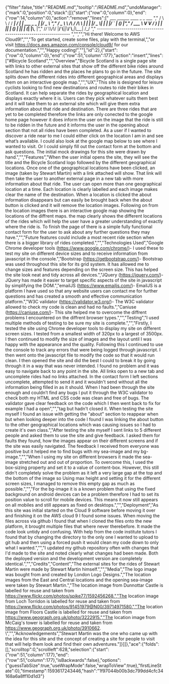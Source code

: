 {"filter":false,"title":"README.md","tooltip":"/README.md","undoManager":{"mark":0,"position":0,"stack":[[{"start":{"row":0,"column":0},"end":{"row":14,"column":0},"action":"remove","lines":["         ___        ______     ____ _                 _  ___  ","        / \\ \\      / / ___|   / ___| | ___  _   _  __| |/ _ \\ ","       / _ \\ \\ /\\ / /\\___ \\  | |   | |/ _ \\| | | |/ _` | (_) |","      / ___ \\ V  V /  ___) | | |___| | (_) | |_| | (_| |\\__, |","     /_/   \\_\\_/\\_/  |____/   \\____|_|\\___/ \\__,_|\\__,_|  /_/ "," ----------------------------------------------------------------- ","","","Hi there! Welcome to AWS Cloud9!","","To get started, create some files, play with the terminal,","or visit https://docs.aws.amazon.com/console/cloud9/ for our documentation.","","Happy coding!",""],"id":2},{"start":{"row":0,"column":0},"end":{"row":51,"column":177},"action":"insert","lines":["#Bicycle Scotland","","Overview","Bicycle Scotland is a single page site with links to other external sites that show off the different bike rides around Scotland he has ridden and the places he plans to go in the future. The site splits down the different rides into different geographical areas and displays them on an interactive google map.","","UX","This site is designed for leisure cyclists looking to find new destinations and routes to ride their bikes in Scotland. It can help separate the rides by geographical location and displays exactly where it is. Users can they pick whatever suits them best and it will take them to an external site which will give them extra information about that ride and destination. There are three rides that are yet to be completed therefore the links are only conected to the google home page however it does inform the user on the image that the ride is still to be ridden in the future and it informs the user in the opening about section that not all rides have been completed. As a user if I wanted to discover a ride near to me I could either click on the location I am in and see what’s available. I could also look at the google map below to see where I wanted to visit. Or I could simply fill out the contact form at the bottom and ask questions. The initial mock drawings for this site were drawn by hand.","","Features","When the user initial opens the site, they will see the title and the Bicycle Scotland logo followed by the different geographical locations. Once one of the geographical locations have been clicked, an image (taken by Stewart Martin) with a link attached will show. That link will then take the user to another external page in a new tab with more information about that ride. The user can open more than one geographical location at a time. Each location is clearly labelled and each image makes clear the name of the destination. When a location is clicked the about information disappears but can easily be brought back when the about button is clicked and it will remove the location images. Following on from the location images there is an interactive google map showing the locations of the diffrent maps. the map clearly shows the different locations of the rides which will help the user have a greater understanding of exactly where the ride is. To finish the page of there is a simple fully functional contact form for the user to ask about any further questions they may have.","","Future features could include a most recent ride section when there is a bigger library of rides completed.","","Technologies Used","Google Chrome developer tools (https://www.google.com/chrome/)- I used these to test my site on different device sizes and to receive information from javascript in the console.","Bootstrap (https://getbootstrap.com/)- Bootstrap was used throughout this site for its grid system. It has allowed me to change sizes and features depending on the screen size. This has helped the site look neat and tidy across all devices.","JQuery (https://jquery.com/)- JQuery has made it easier to target specific aspects of the site in javascript by simplifying the DOM.","emailJS (https://www.emailjs.com/)- EmailJS is a platform I have used so that any website users can contact me for further questions and has created a smooth and effective communication platform.","W3C validator (https://validator.w3.org/)- The W3C validator allowed to check my code is clean and had no faults.","Caniuse (https://caniuse.com/)- This site helped me to overcome the diffrent problems I encountered on the diffrent browser types.","","Testing","I used multiple methods of testing to be sure my site is complete.","","Firstly, I tested the site using Chrome developer tools to display my site on different screen sizes. I tested from a smallest width of 320px to a largest of 3500px. I then continued to modify the size of images and the layout until I was happy with the appearance and the quality. Following this I continued to use the console to track any errors that were being logged through javascript. I then went onto the javascript file to modify the code so that it would run clean. I then opened the site and did the best I could to break it by going through it in a way that was never intended. I found no problem and it was easy to navigate back to any point in the site. All links open to a new tab and uncomplete rides had no links attached. In the contact form I left sections uncomplete, attempted to send it and it wouldn't send without all the information being filled in as it should. When I had been through the site enough and couldn’t find any bugs I put it through the W3C validator to check both my HTML and CSS code was clean and free of bugs. The validator gave clear feedback on the code which I then went back to fix for example I had a open","","tag but hadn't closed it. When testing the site myself I found an issue with getting the \"about\" section to reappear when but when looking deeper into the code I found I was linking the about button to the other geographical locations which was causing issues so I had to create it's own class.","After testing the site myself I sent links to 5 different people and asked them to use the site and give feedback. I asked them for faults they found, how the images appear on their different screens and if the site was easily navigated. The feedback I received from everyone was positive but it helped me to find bugs with my sea-image and my bg-image.","","When I using my site on different browsers it made the sea-image stretched out and out of proportion. To overcome this, I used the box-sizing property and set it to a value of content-box. However, this still didn't completely solve the problem as it left a very large gap at the top and the bottom of the image so Using max height and setting it for the different screen sizes, I managed to remove this empty gap as much as possible.","","For the bg-image it is a known problem that using the fixed background on android devices can be a problem therefore I had to set its position value to scroll for mobile devices. This means it now still appears on all mobiles and still appears as fixed on desktops.","","Deployment","As this site was initial started on the Cloud 9 software before moving it over and finishing it on the AWS cloud 9 I found some issues. When moving the files across via github I found that when I cloned the files onto the new platform, it brought multiple files that where never therebefore. It made the code look untidy and confusing. With help from the code institute tutors I found that by changing the directory to the only one I wanted to upload to git hub and then using a forced push it would clean my code down to only what I wanted.","","I updated my github repository often with changes that I'd made to the site and noted clearly what changes had been made. Both the deployed version and the development version are completely identical.","","Credits","Content","The external sites for the rides of Stewart Martin were made by Stewart Martin himself.","","Media","The logo image was bought from and created by London Logo Designs.","The location images from the East and Central locations and the opening sea-image were taken by Stewart Martin.","The location image from Dunnottar Castle is labelled for reuse and taken from https://www.flickr.com/photos/spike77/1592456268.","The location image from Loch Torridon is labelled for reuse and taken from https://www.flickr.com/photos/91451979@N00/39714971580.","The location image from Floors Castle is labelled for reuse and taken from https://www.geograph.org.uk/photo/3222915.","The location image from McCaig's tower is labelled for reuse and taken from https://www.geograph.org.uk/photo/3910662. \\","","Acknowledgements","Stewart Martin was the one who came up with the idea for this site and the concept of creating a site for people to visit that will help them look and find their own adventures."]}]]},"ace":{"folds":[],"scrolltop":0,"scrollleft":628,"selection":{"start":{"row":51,"column":177},"end":{"row":51,"column":177},"isBackwards":false},"options":{"guessTabSize":true,"useWrapMode":false,"wrapToView":true},"firstLineState":0},"timestamp":1593617243446,"hash":"1f97044b00b3dc799dd4cfc34168a6a8ff10d1d3"}